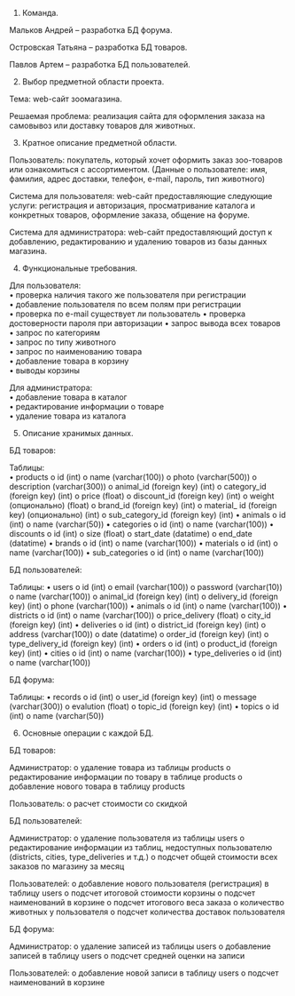1. Команда.

Мальков Андрей – разработка БД форума.

Островская Татьяна – разработка БД товаров.

Павлов Артем – разработка БД пользователей.

2. Выбор предметной области проекта.

Тема: web-сайт зоомагазина.

Решаемая проблема: реализация сайта для оформления заказа на самовывоз или доставку товаров для животных.

3. Кратное описание предметной области.

Пользователь: покупатель, который хочет оформить заказ зоо-товаров или ознакомиться с ассортиментом. (Данные о пользователе: имя, фамилия, адрес доставки, телефон, e-mail, пароль, тип животного)

Система для пользователя: web-сайт предоставляющие следующие услуги: регистрация и авторизация, просматривание каталога и конкретных товаров, оформление заказа, общение на форуме.

Система для администратора: web-сайт предоставляющий доступ к добавлению, редактированию и удалению товаров из базы данных магазина.

4. Функциональные требования.

Для пользователя:  
•	проверка наличия такого же пользователя при регистрации  
•	добавление пользователя по всем полям при регистрации   
•	проверка по e-mail существует ли пользователь
•	проверка достоверности пароля при авторизации
•	запрос вывода всех товаров   
•	запрос по категориям  
•	запрос по типу животного  
•	запрос по наименованию товара  
•	добавление товара в корзину  
•	выводы корзины  

Для администратора:  
•	добавление товара в каталог  
•	редактирование информации о товаре  
•	удаление товара из каталога

5. Описание хранимых данных.

БД товаров: 

Таблицы:  
•	products
o	id (int)
o	name (varchar(100))
o	photo (varchar(500))
o	description (varchar(300))
o	animal_id (foreign key) (int)
o	category_id (foreign key) (int)
o	price (float)
o	discount_id (foreign key) (int)
o	weight (опционально) (float)
o	brand_id (foreign key) (int)
o	material_ id (foreign key) (опционально) (int)
o	sub_category_id (foreign key) (int)
•	animals 
o	id (int)
o	name (varchar(50))
•	categories 
o	id (int)
o	name (varchar(100))
•	discounts 
o	id (int)
o	size (float)
o	start_date (datatime)
o	end_date (datatime)
•	brands 
o	id (int)
o	name (varchar(100))
•	materials
o	id (int)
o	name (varchar(100))
•	sub_categories
o	id (int)
o	name (varchar(100))

БД пользователей:  

Таблицы: 
•	users 
o	id (int)
o	email (varchar(100))
o	password (varchar(10))
o	name (varchar(100))
o	animal_id (foreign key) (int)
o	delivery_id (foreign key) (int)
o	phone (varchar(100))
•	animals 
o	id (int)
o	name (varchar(100))
•	districts 
o	id (int)
o	name (varchar(100))
o	price_delivery (float)
o	city_id (foreign key) (int)
•	deliveries
o	id (int)
o	district_id (foreign key) (int)
o	address (varchar(100))
o	date (datatime)
o	order_id (foreign key) (int)
o	type_delivery_id (foreign key) (int)
•	orders
o	id (int)
o	product_id (foreign key) (int)
•	cities
o	id (int)
o	name (varchar(100)) 
•	type_deliveries
o	id (int)
o	name (varchar(100)) 

БД форума: 

Таблицы:
•	records
o	id (int)
o	user_id (foreign key) (int)
o	message (varchar(300))
o	evalution  (float)
o	topic_id (foreign key) (int)
•	topics
o	id (int)
o	name (varchar(50))
 
6. Основные операции с каждой БД.

БД товаров:

Администратор:
o	удаление товара из таблицы products
o	редактирование информации по товару в таблице products
o	добавление нового товара в таблицу products

Пользователь: 
o	расчет стоимости со скидкой

БД пользователей:

Администратор:
o	удаление пользователя из таблицы users 
o	редактирование информации из таблиц, недоступных пользователю (districts, cities, type_deliveries и т.д.)
o	подсчет общей стоимости всех заказов по магазину за месяц

Пользователей:
o	добавление нового пользователя (регистрация) в таблицу users
o	подсчет итоговой стоимости корзины
o	подсчет наименований в корзине
o	подсчет итогового веса заказа
o	количество животных у пользователя 
o	подсчет количества доставок пользователя

БД форума:

Администратор:
o	удаление записей из таблицы  users
o	добавление записей в таблицу users
o	подсчет средней оценки на записи

Пользователей:
o	добавление новой записи в таблицу users
o	подсчет наименований в корзине

